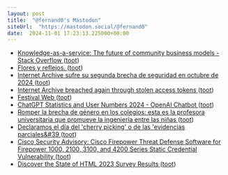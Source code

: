```yaml
---
layout: post
title:  "@fernand0's Mastodon"
siteUrl:  "https://mastodon.social/@fernand0"
date:  2024-11-01 17:23:13.225000+00:00
---
```

*  [Knowledge-as-a-service: The future of community business models - Stack Overflow ](https://stackoverflow.blog/2024/09/30/knowledge-as-a-service-the-future-of-community-business-models/?mkt_tok=NzE5LUVNSC01NjYAAAGWU8VvQ34aBzE1AuqyxwMmltAIwGjGnpjITJX_o58iFqfUi1rCYAKJHzy9BwKFhd718vwV1F348ltyv0bX0yB5tq6r) ([toot](https://mastodon.social/@fernand0/113408854800625314))
*  [Flores y reflejos. ](https://avecesunafoto.wordpress.com/2024/11/01/flores-y-reflejos) ([toot](https://mastodon.social/@fernand0/113408824230371451))
*  [Internet Archive sufre su segunda brecha de seguridad en octubre de 2024 ](https://unaaldia.hispasec.com/2024/10/internet-archive-sufre-su-segunda-brecha-de-seguridad-en-octubre-de-2024.htm) ([toot](https://mastodon.social/@fernand0/113408700418819390))
*  [Internet Archive breached again through stolen access tokens ](https://www.bleepingcomputer.com/news/security/internet-archive-breached-again-through-stolen-access-tokens) ([toot](https://mastodon.social/@fernand0/113408366712081517))
*  [Festival Web ](https://techcommunity.microsoft.com/t5/educator-developer-blog/festival-web/ba-p/427899) ([toot](https://mastodon.social/@fernand0/113407628479852788))
*  [ChatGPT Statistics and User Numbers 2024 - OpenAI Chatbot ](https://www.tooltester.com/en/blog/chatgpt-statistics) ([toot](https://mastodon.social/@fernand0/113407498715541412))
*  [Romper la brecha de género en los colegios: esta es la profesora universitaria que promueve la ingeniería entre las niñas  ](https://www.20minutos.es/especiales/maria-villarroya-gaudo-stem-cepsa/) ([toot](https://mastodon.social/@fernand0/113407192519844710))
*  [Declaramos el día del &#39;cherry picking&#39; o de las &#39;evidencias parciales&#39 ](https://mastodon.social/@fernand0/113407149784213667) ([toot](https://mastodon.social/@fernand0/113407149784213667))
*  [Cisco Security Advisory: Cisco Firepower Threat Defense Software for Firepower 1000, 2100, 3100, and 4200 Series Static Credential Vulnerability ](https://sec.cloudapps.cisco.com/security/center/content/CiscoSecurityAdvisory/cisco-sa-ftd-statcred-dFC8tXT) ([toot](https://mastodon.social/@fernand0/113406893819941976))
*  [Discover the State of HTML 2023 Survey Results ](https://dev.to/sachagreif/discover-the-state-of-html-2023-survey-results-n1) ([toot](https://mastodon.social/@fernand0/113406120895335495))
